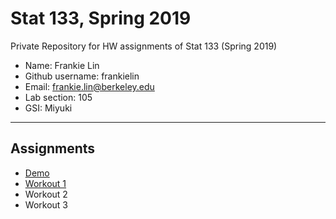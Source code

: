 # Stat 133, Spring 2019

Private Repository for HW assignments of Stat 133 (Spring 2019)

- Name: Frankie Lin
- Github username: frankielin
- Email: frankie.lin@berkeley.edu
- Lab section: 105
- GSI: Miyuki

-----

## Assignments

- [Demo](demo)
- [Workout 1](workout1)
- Workout 2
- Workout 3


